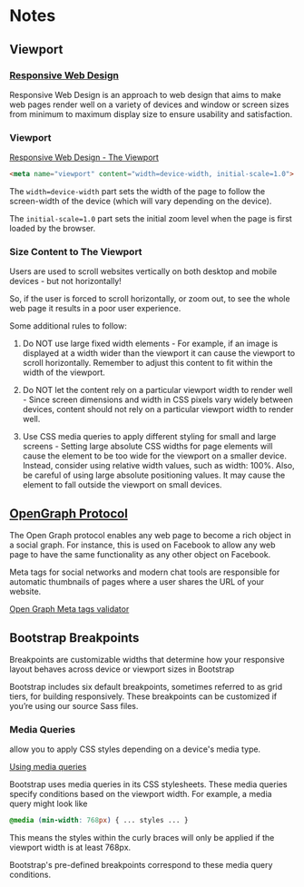 # Notes

## Viewport

### [Responsive Web Design](https://en.wikipedia.org/wiki/Responsive_web_design)

Responsive Web Design is an approach to web design that aims to make web pages render well on
a variety of devices and window or screen sizes from minimum to maximum display size to ensure
usability and satisfaction.

### Viewport

[Responsive Web Design - The Viewport](https://www.w3schools.com/css/css_rwd_viewport.asp)

```HTML
<meta name="viewport" content="width=device-width, initial-scale=1.0">
```

The `width=device-width` part sets the width of the page to follow the screen-width of the device
(which will vary depending on the device).

The `initial-scale=1.0` part sets the initial zoom level when the page is first loaded by the browser.

### Size Content to The Viewport

Users are used to scroll websites vertically on both desktop and mobile devices - but not horizontally!

So, if the user is forced to scroll horizontally, or zoom out, to see the whole web page it results
in a poor user experience.

Some additional rules to follow:

1. Do NOT use large fixed width elements - For example, if an image is displayed at a width wider
than the viewport it can cause the viewport to scroll horizontally. Remember to adjust this content
to fit within the width of the viewport.

2. Do NOT let the content rely on a particular viewport width to render well - Since screen
dimensions and width in CSS pixels vary widely between devices, content should not rely
on a particular viewport width to render well.

3. Use CSS media queries to apply different styling for small and large screens - Setting large
absolute CSS widths for page elements will cause the element to be too wide for the viewport on a 
smaller device. Instead, consider using relative width values, such as width: 100%.
Also, be careful of using large absolute positioning values. It may cause the element to fall
outside the viewport on small devices.

## [OpenGraph Protocol](https://ogp.me/)

The Open Graph protocol enables any web page to become a rich object in a social graph. For
instance, this is used on Facebook to allow any web page to have the same functionality as any other
object on Facebook.

Meta tags for social networks and modern chat tools are responsible for automatic thumbnails of 
pages where a user shares the URL of your website.

[Open Graph Meta tags validator](https://metatags.io/)

## Bootstrap Breakpoints

Breakpoints are customizable widths that determine how your responsive layout behaves across device
or viewport sizes in Bootstrap

Bootstrap includes six default breakpoints, sometimes referred to as grid tiers, for building
responsively. These breakpoints can be customized if you’re using our source Sass files.

### Media Queries

allow you to apply CSS styles depending on a device's media type.

[Using media queries](https://developer.mozilla.org/en-US/docs/Web/CSS/CSS_media_queries/Using_media_queries)

Bootstrap uses media queries in its CSS stylesheets.  These media queries specify conditions based
on the viewport width.  For example, a media query might look like

```css
@media (min-width: 768px) { ... styles ... }
```

This means the styles within the curly braces will only be applied if the viewport width
is at least 768px.

 Bootstrap's pre-defined breakpoints correspond to these media query conditions.
